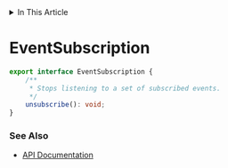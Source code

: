 <details>
<summary>In This Article</summary>
<li><a href="#eventsubscription">EventSubscription</a></li>
</details>

# EventSubscription
```ts
export interface EventSubscription {
    /**
     * Stops listening to a set of subscribed events.
     */
    unsubscribe(): void;
}
```

### See Also
* [API Documentation](index.md)
